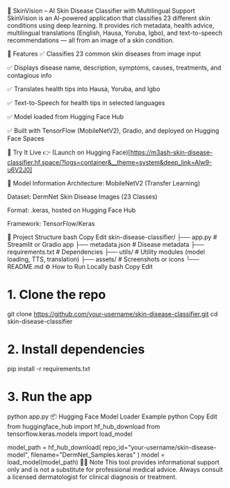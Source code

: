 🧠 SkinVision – AI Skin Disease Classifier with Multilingual Support
SkinVision is an AI-powered application that classifies 23 different skin conditions using deep learning. It provides rich metadata, health advice, multilingual translations (English, Hausa, Yoruba, Igbo), and text-to-speech recommendations — all from an image of a skin condition.



🌟 Features
✅ Classifies 23 common skin diseases from image input

✅ Displays disease name, description, symptoms, causes, treatments, and contagious info

✅ Translates health tips into Hausa, Yoruba, and Igbo

✅ Text-to-Speech for health tips in selected languages

✅ Model loaded from Hugging Face Hub

✅ Built with TensorFlow (MobileNetV2), Gradio, and deployed on Hugging Face Spaces

🚀 Try It Live
👉 (Launch on Hugging Face)[https://m3ash-skin-disease-classifier.hf.space/?logs=container&__theme=system&deep_link=Alw9-u6V2J0]

🧠 Model Information
Architecture: MobileNetV2 (Transfer Learning)

Dataset: DermNet Skin Disease Images (23 Classes)

Format: .keras, hosted on Hugging Face Hub

Framework: TensorFlow/Keras

📁 Project Structure
bash
Copy
Edit
skin-disease-classifier/
├── app.py                   # Streamlit or Gradio app
├── metadata.json            # Disease metadata
├── requirements.txt         # Dependencies
├── utils/                   # Utility modules (model loading, TTS, translation)
├── assets/                  # Screenshots or icons
└── README.md
⚙️ How to Run Locally
bash
Copy
Edit
# 1. Clone the repo
git clone https://github.com/your-username/skin-disease-classifier.git
cd skin-disease-classifier

# 2. Install dependencies
pip install -r requirements.txt

# 3. Run the app
python app.py
📦 Hugging Face Model Loader Example
python
Copy
Edit
from huggingface_hub import hf_hub_download
from tensorflow.keras.models import load_model

model_path = hf_hub_download(
    repo_id="your-username/skin-disease-model",
    filename="DermNet_Samples.keras"
)
model = load_model(model_path)
👨‍⚕️ Note
This tool provides informational support only and is not a substitute for professional medical advice. Always consult a licensed dermatologist for clinical diagnosis or treatment.
